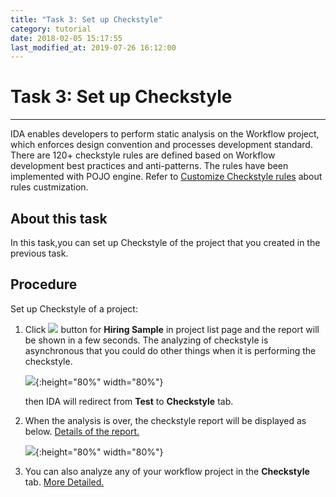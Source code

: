```yaml
---
title: "Task 3: Set up Checkstyle"
category: tutorial
date: 2018-02-05 15:17:55
last_modified_at: 2019-07-26 16:12:00
---
```


# Task 3: Set up Checkstyle
***

IDA enables developers to perform static analysis on the Workflow project, which enforces design convention and processes development standard. There are 120+ checkstyle rules are defined based on Workflow development best practices and anti-patterns. The rules have been implemented with POJO engine. Refer to [Customize Checkstyle rules](../checkstyle/checkstyle-customize-checkstyle-rules.html) about rules custmization.


## About this task

  In this task,you can set up Checkstyle of the project that you created in the previous task.
  
## Procedure

Set up Checkstyle of a project:

  1. Click ![][tutorial_checkstyle_button] button for **Hiring Sample** in project list page and the report will be shown in a few seconds. The analyzing of checkstyle is asynchronous that you could do other things when it is performing the checkstyle.
  
     ![][tutorial_project_list]{:height="80%" width="80%"}
      
     then IDA will redirect from **Test** to **Checkstyle** tab.
    
  2. When the analysis is over, the checkstyle report will be displayed as below. [Details of the report.][1]
  
      ![][tutorial_checkstyle_report]{:height="80%" width="80%"}

  3. You can also analyze any of your workflow project in the **Checkstyle** tab. [More Detailed.][2]
 
  
  
<!-- **[<Previous][3] [\| Next>][4]** -->
 
[tutorial_checkstyle_button]: ../images/tutorial/tutorial_checkstyle_button.PNG
[tutorial_project_list]: ../images/tutorial/tutorial_project_list.PNG
[checkstyle_notification]: ../images/checkstyle/checkstyle_notification.png
[tutorial_checkstyle_report]: ../images/tutorial/tutorial_checkstyle_report.PNG

[1]: ../checkstyle/checkstyle-report.html
[2]: ../checkstyle/checkstyle-analyze-workflow-projects-with-checkstyle.html
[3]: tutorial-run-record-and-replay-a-test-case.html
[4]: tutorial-create-a-pipeline-for-continuous-deployment.html
